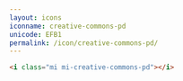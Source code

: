 ```yaml
---
layout: icons
iconname: creative-commons-pd
unicode: EFB1
permalink: /icon/creative-commons-pd/
---
```


``` html
<i class="mi mi-creative-commons-pd"></i>
```
